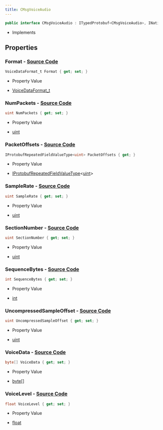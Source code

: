 ```yaml
---
title: CMsgVoiceAudio
---
```


```csharp
public interface CMsgVoiceAudio : ITypedProtobuf<CMsgVoiceAudio>, INativeHandle
```

- Implements

## Properties

### **Format** - [Source Code](https://github.com/swiftly-solution/swiftlys2/blob/main/managed/src/SwiftlyS2.Generated/Protobufs/Interfaces/CMsgVoiceAudio.cs#L13)

```csharp
VoiceDataFormat_t Format { get; set; }
```

- Property Value

- [VoiceDataFormat_t](/docs/api/shared/protobufdefinitions/voicedataformat_t)

### **NumPackets** - [Source Code](https://github.com/swiftly-solution/swiftlys2/blob/main/managed/src/SwiftlyS2.Generated/Protobufs/Interfaces/CMsgVoiceAudio.cs#L31)

```csharp
uint NumPackets { get; set; }
```

- Property Value

- [uint](https://learn.microsoft.com/dotnet/api/system.uint32)

### **PacketOffsets** - [Source Code](https://github.com/swiftly-solution/swiftlys2/blob/main/managed/src/SwiftlyS2.Generated/Protobufs/Interfaces/CMsgVoiceAudio.cs#L34)

```csharp
IProtobufRepeatedFieldValueType<uint> PacketOffsets { get; }
```

- Property Value

- [IProtobufRepeatedFieldValueType](/docs/api/shared/netmessages/iprotobufrepeatedfieldvaluetype-1)<[uint](https://learn.microsoft.com/dotnet/api/system.uint32)>

### **SampleRate** - [Source Code](https://github.com/swiftly-solution/swiftlys2/blob/main/managed/src/SwiftlyS2.Generated/Protobufs/Interfaces/CMsgVoiceAudio.cs#L25)

```csharp
uint SampleRate { get; set; }
```

- Property Value

- [uint](https://learn.microsoft.com/dotnet/api/system.uint32)

### **SectionNumber** - [Source Code](https://github.com/swiftly-solution/swiftlys2/blob/main/managed/src/SwiftlyS2.Generated/Protobufs/Interfaces/CMsgVoiceAudio.cs#L22)

```csharp
uint SectionNumber { get; set; }
```

- Property Value

- [uint](https://learn.microsoft.com/dotnet/api/system.uint32)

### **SequenceBytes** - [Source Code](https://github.com/swiftly-solution/swiftlys2/blob/main/managed/src/SwiftlyS2.Generated/Protobufs/Interfaces/CMsgVoiceAudio.cs#L19)

```csharp
int SequenceBytes { get; set; }
```

- Property Value

- [int](https://learn.microsoft.com/dotnet/api/system.int32)

### **UncompressedSampleOffset** - [Source Code](https://github.com/swiftly-solution/swiftlys2/blob/main/managed/src/SwiftlyS2.Generated/Protobufs/Interfaces/CMsgVoiceAudio.cs#L28)

```csharp
uint UncompressedSampleOffset { get; set; }
```

- Property Value

- [uint](https://learn.microsoft.com/dotnet/api/system.uint32)

### **VoiceData** - [Source Code](https://github.com/swiftly-solution/swiftlys2/blob/main/managed/src/SwiftlyS2.Generated/Protobufs/Interfaces/CMsgVoiceAudio.cs#L16)

```csharp
byte[] VoiceData { get; set; }
```

- Property Value

- [byte](https://learn.microsoft.com/dotnet/api/system.byte)[]

### **VoiceLevel** - [Source Code](https://github.com/swiftly-solution/swiftlys2/blob/main/managed/src/SwiftlyS2.Generated/Protobufs/Interfaces/CMsgVoiceAudio.cs#L37)

```csharp
float VoiceLevel { get; set; }
```

- Property Value

- [float](https://learn.microsoft.com/dotnet/api/system.single)

